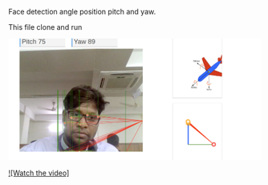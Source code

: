 Face detection angle position  pitch and yaw.

This file clone and run


![Angle](https://github.com/alombd/face-detection-posenet/blob/master/img/angle.png)

[![Watch the video]](https://youtu.be/G_NSvLbOC-w)